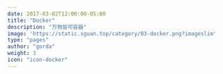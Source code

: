```yaml
---
date: 2017-03-02T12:00:00-05:00
title: "Docker"
description: "万物皆可容器"
image: 'https://static.sguan.top/category/03-docker.png?imageslim'
type: "pages"
author: "gorda"
weight: 3
icon: "icon-docker"
---
```

